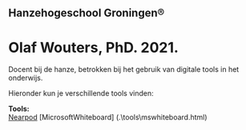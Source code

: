 ## Hanzehogeschool Groningen®
# Olaf Wouters, PhD. 2021.

Docent bij de hanze, betrokken bij het gebruik van digitale tools in het onderwijs.

Hieronder kun je verschillende tools vinden:  

**Tools:**  
[Nearpod](.\tools\nearpod.html)
[MicrosoftWhiteboard] (.\tools\mswhiteboard.html)

